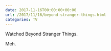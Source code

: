 ```yaml
---
date: 2017-11-16T00:00:00+00:00
url: /2017/11/16/beyond-stranger-things.html
categories: TV
---
```

Watched Beyond Stranger Things.

Meh.


